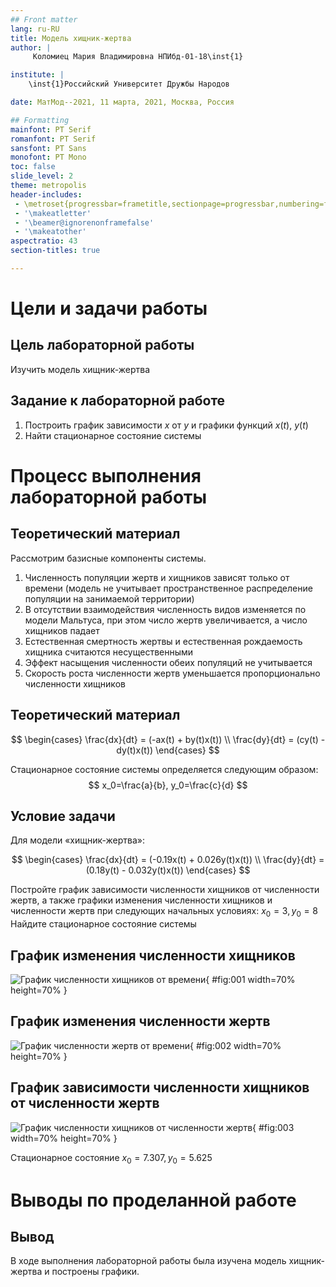 ```yaml
---
## Front matter
lang: ru-RU
title: Модель хищник-жертва
author: |
	 Коломиец Мария Владимировна НПИбд-01-18\inst{1}

institute: |
	\inst{1}Российский Университет Дружбы Народов

date: МатМод--2021, 11 марта, 2021, Москва, Россия

## Formatting
mainfont: PT Serif
romanfont: PT Serif
sansfont: PT Sans
monofont: PT Mono
toc: false
slide_level: 2
theme: metropolis
header-includes: 
 - \metroset{progressbar=frametitle,sectionpage=progressbar,numbering=fraction}
 - '\makeatletter'
 - '\beamer@ignorenonframefalse'
 - '\makeatother'
aspectratio: 43
section-titles: true

---
```


# Цели и задачи работы

## Цель лабораторной работы

Изучить модель хищник-жертва


## Задание к лабораторной работе

1.	Построить график зависимости $x$ от $y$ и графики функций $x(t)$, $y(t)$
2.	Найти стационарное состояние системы

# Процесс выполнения лабораторной работы

## Теоретический материал 

Рассмотрим базисные компоненты системы.

1.	Численность популяции жертв и хищников зависят только от времени (модель не учитывает пространственное распределение популяции на занимаемой территории)
2.	В отсутствии взаимодействия численность видов изменяется по модели Мальтуса, при этом число жертв увеличивается, а число хищников падает
3.	Естественная смертность жертвы и естественная рождаемость хищника считаются несущественными 
4.	Эффект насыщения численности обеих популяций не учитывается 
5.	Скорость роста численности жертв уменьшается пропорционально численности хищников


## Теоретический материал 

$$
 \begin{cases}
	\frac{dx}{dt} = (-ax(t) + by(t)x(t))
	\\   
	\frac{dy}{dt} = (cy(t) - dy(t)x(t))
 \end{cases}
$$

Стационарное состояние системы определяется следующим образом: 
$$
	x_0=\frac{a}{b}, y_0=\frac{c}{d}
$$


## Условие задачи

Для модели «хищник-жертва»:

$$
 \begin{cases}
	\frac{dx}{dt} = (-0.19x(t) + 0.026y(t)x(t))
	\\   
	\frac{dy}{dt} = (0.18y(t) - 0.032y(t)x(t))
 \end{cases}
$$

Постройте график зависимости численности хищников от численности жертв, а также графики изменения численности хищников и численности жертв 
при следующих начальных условиях: $x_0=3, y_0=8$
Найдите стационарное состояние системы


## График изменения численности хищников

![График численности хищников от времени](image/01.png){ #fig:001 width=70% height=70% }

## График изменения численности жертв

![График численности жертв от времени](image/02.png){ #fig:002 width=70% height=70% }

## График зависимости численности хищников от численности жертв

![График численности хищников от численности жертв](image/03.png){ #fig:003 width=70% height=70% }

Стационарное состояние $x_0=7.307, y_0=5.625$

# Выводы по проделанной работе

## Вывод

В ходе выполнения лабораторной работы была изучена модель хищник-жертва и построены графики.